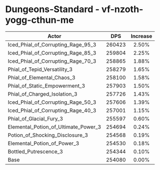 # Dungeons-Standard - vf-nzoth-yogg-cthun-me
| Actor | DPS | Increase |
|---|:---:|:---:|
|Iced_Phial_of_Corrupting_Rage_95_3|260423|2.50%|
|Iced_Phial_of_Corrupting_Rage_85_3|259804|2.25%|
|Iced_Phial_of_Corrupting_Rage_70_3|258865|1.88%|
|Phial_of_Tepid_Versatility_3|258279|1.65%|
|Phial_of_Elemental_Chaos_3|258100|1.58%|
|Phial_of_Static_Empowerment_3|257903|1.50%|
|Phial_of_Charged_Isolation_3|257726|1.43%|
|Iced_Phial_of_Corrupting_Rage_50_3|257606|1.39%|
|Iced_Phial_of_Corrupting_Rage_40_3|257001|1.15%|
|Phial_of_Glacial_Fury_3|255597|0.60%|
|Elemental_Potion_of_Ultimate_Power_3|254694|0.24%|
|Potion_of_Shocking_Disclosure_3|254568|0.19%|
|Elemental_Potion_of_Power_3|254530|0.18%|
|Bottled_Putrescence_3|254344|0.10%|
|Base|254080|0.00%|
